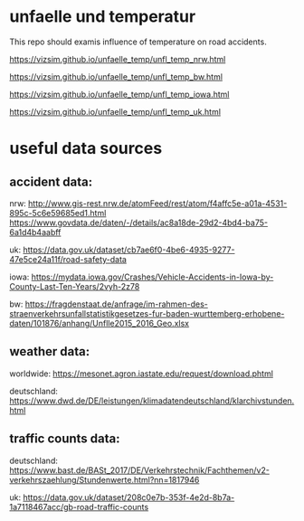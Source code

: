 # unfaelle und temperatur
This repo should examis influence of temperature on road accidents.


https://vizsim.github.io/unfaelle_temp/unfl_temp_nrw.html


https://vizsim.github.io/unfaelle_temp/unfl_temp_bw.html


https://vizsim.github.io/unfaelle_temp/unfl_temp_iowa.html


https://vizsim.github.io/unfaelle_temp/unfl_temp_uk.html



# useful data sources


## accident data:

nrw:
http://www.gis-rest.nrw.de/atomFeed/rest/atom/f4affc5e-a01a-4531-895c-5c6e59685ed1.html
https://www.govdata.de/daten/-/details/ac8a18de-29d2-4bd4-ba75-6a1d4b4aabff

uk:
https://data.gov.uk/dataset/cb7ae6f0-4be6-4935-9277-47e5ce24a11f/road-safety-data

iowa:
https://mydata.iowa.gov/Crashes/Vehicle-Accidents-in-Iowa-by-County-Last-Ten-Years/2vyh-2z78

bw:
https://fragdenstaat.de/anfrage/im-rahmen-des-straenverkehrsunfallstatistikgesetzes-fur-baden-wurttemberg-erhobene-daten/101876/anhang/Unflle2015_2016_Geo.xlsx


## weather data:
worldwide:
https://mesonet.agron.iastate.edu/request/download.phtml

deutschland:
https://www.dwd.de/DE/leistungen/klimadatendeutschland/klarchivstunden.html



## traffic counts data:
deutschland:
https://www.bast.de/BASt_2017/DE/Verkehrstechnik/Fachthemen/v2-verkehrszaehlung/Stundenwerte.html?nn=1817946

uk:
https://data.gov.uk/dataset/208c0e7b-353f-4e2d-8b7a-1a7118467acc/gb-road-traffic-counts